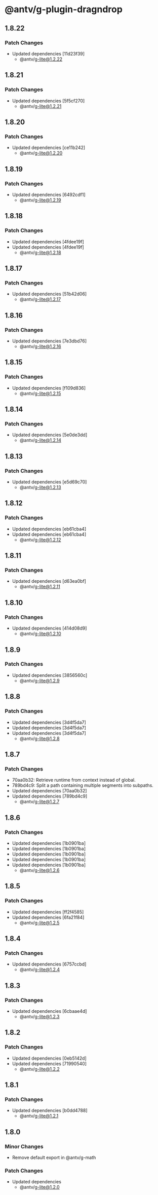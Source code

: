 # @antv/g-plugin-dragndrop

## 1.8.22

### Patch Changes

-   Updated dependencies [11d23f39]
    -   @antv/g-lite@1.2.22

## 1.8.21

### Patch Changes

-   Updated dependencies [5f5cf270]
    -   @antv/g-lite@1.2.21

## 1.8.20

### Patch Changes

-   Updated dependencies [ce11b242]
    -   @antv/g-lite@1.2.20

## 1.8.19

### Patch Changes

-   Updated dependencies [6492cdf1]
    -   @antv/g-lite@1.2.19

## 1.8.18

### Patch Changes

-   Updated dependencies [4fdee19f]
-   Updated dependencies [4fdee19f]
    -   @antv/g-lite@1.2.18

## 1.8.17

### Patch Changes

-   Updated dependencies [51b42d06]
    -   @antv/g-lite@1.2.17

## 1.8.16

### Patch Changes

-   Updated dependencies [7e3dbd76]
    -   @antv/g-lite@1.2.16

## 1.8.15

### Patch Changes

-   Updated dependencies [f109d836]
    -   @antv/g-lite@1.2.15

## 1.8.14

### Patch Changes

-   Updated dependencies [5e0de3dd]
    -   @antv/g-lite@1.2.14

## 1.8.13

### Patch Changes

-   Updated dependencies [e5d69c70]
    -   @antv/g-lite@1.2.13

## 1.8.12

### Patch Changes

-   Updated dependencies [eb61cba4]
-   Updated dependencies [eb61cba4]
    -   @antv/g-lite@1.2.12

## 1.8.11

### Patch Changes

-   Updated dependencies [d63ea0bf]
    -   @antv/g-lite@1.2.11

## 1.8.10

### Patch Changes

-   Updated dependencies [414d08d9]
    -   @antv/g-lite@1.2.10

## 1.8.9

### Patch Changes

-   Updated dependencies [3856560c]
    -   @antv/g-lite@1.2.9

## 1.8.8

### Patch Changes

-   Updated dependencies [3d4f5da7]
-   Updated dependencies [3d4f5da7]
-   Updated dependencies [3d4f5da7]
    -   @antv/g-lite@1.2.8

## 1.8.7

### Patch Changes

-   70aa0b32: Retrieve runtime from context instead of global.
-   789bd4c9: Split a path containing multiple segments into subpaths.
-   Updated dependencies [70aa0b32]
-   Updated dependencies [789bd4c9]
    -   @antv/g-lite@1.2.7

## 1.8.6

### Patch Changes

-   Updated dependencies [1b0901ba]
-   Updated dependencies [1b0901ba]
-   Updated dependencies [1b0901ba]
-   Updated dependencies [1b0901ba]
-   Updated dependencies [1b0901ba]
    -   @antv/g-lite@1.2.6

## 1.8.5

### Patch Changes

-   Updated dependencies [ff2f4585]
-   Updated dependencies [6fa21f84]
    -   @antv/g-lite@1.2.5

## 1.8.4

### Patch Changes

-   Updated dependencies [6757ccbd]
    -   @antv/g-lite@1.2.4

## 1.8.3

### Patch Changes

-   Updated dependencies [6cbaae4d]
    -   @antv/g-lite@1.2.3

## 1.8.2

### Patch Changes

-   Updated dependencies [0eb5142d]
-   Updated dependencies [71990540]
    -   @antv/g-lite@1.2.2

## 1.8.1

### Patch Changes

-   Updated dependencies [b0dd4788]
    -   @antv/g-lite@1.2.1

## 1.8.0

### Minor Changes

-   Remove default export in @antv/g-math

### Patch Changes

-   Updated dependencies
    -   @antv/g-lite@1.2.0
